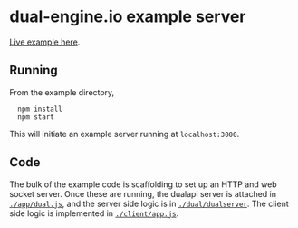 # dual-engine.io example server

[Live example here](http://plediii.github.io/dual-engine.io/).

## Running

From the example directory, 
```shell
  npm install
  npm start
```

This will initiate an example server running at `localhost:3000`.

## Code

The bulk of the example code is scaffolding to set up an HTTP and web
socket server.  Once these are running, the dualapi server is attached
in
[`./app/dual.js`](https://github.com/plediii/dual-engine.io/blob/master/example/app/dual.js),
and the server side logic is in
[`./dual/dualserver`](https://github.com/plediii/dual-engine.io/blob/master/example/dual/dualserver.js).
The client side logic is implemented in
[`./client/app.js`](https://github.com/plediii/dual-engine.io/blob/master/example/client/app.js).